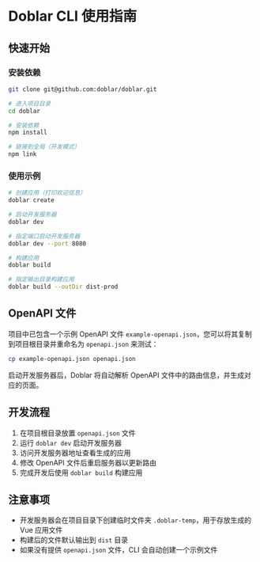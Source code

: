 # Doblar CLI 使用指南

## 快速开始

### 安装依赖

```bash
git clone git@github.com:doblar/doblar.git

# 进入项目目录
cd doblar

# 安装依赖
npm install

# 链接到全局（开发模式）
npm link
```

### 使用示例

```bash
# 创建应用（打印欢迎信息）
doblar create

# 启动开发服务器
doblar dev

# 指定端口启动开发服务器
doblar dev --port 8080

# 构建应用
doblar build

# 指定输出目录构建应用
doblar build --outDir dist-prod
```

## OpenAPI 文件

项目中已包含一个示例 OpenAPI 文件 `example-openapi.json`，您可以将其复制到项目根目录并重命名为 `openapi.json` 来测试：

```bash
cp example-openapi.json openapi.json
```

启动开发服务器后，Doblar 将自动解析 OpenAPI 文件中的路由信息，并生成对应的页面。

## 开发流程

1. 在项目根目录放置 `openapi.json` 文件
2. 运行 `doblar dev` 启动开发服务器
3. 访问开发服务器地址查看生成的应用
4. 修改 OpenAPI 文件后重启服务器以更新路由
5. 完成开发后使用 `doblar build` 构建应用

## 注意事项

- 开发服务器会在项目目录下创建临时文件夹 `.doblar-temp`，用于存放生成的 Vue 应用文件
- 构建后的文件默认输出到 `dist` 目录
- 如果没有提供 `openapi.json` 文件，CLI 会自动创建一个示例文件
